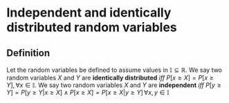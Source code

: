 # Independent and identically distributed random variables
## Definition

Let the random variables be defined to assume values in $\mathbb{I}\subseteq \mathbb{R}$.
We say two random variables $X$ and $Y$ are **identically distributed** *iff* $P[x\geq X]=P[x\geq Y],\,\forall x\in \mathbb {I}$.
We say two random variables $X$ and $Y$ are **independent** *iff* $P[y\geq Y]=P[y\geq Y|x\geq X]\land P[x\geq X]=P[x\geq X|y\geq Y]\,\forall x,y\in \mathbb {I}$